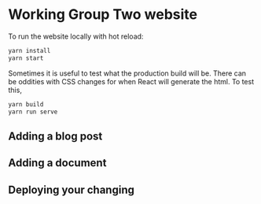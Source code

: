 # Working Group Two website

To run the website locally with hot reload:
```bash
yarn install
yarn start
```

Sometimes it is useful to test what the production build will be. There can be oddities with CSS changes for when React will generate the html. To test this,
```bash
yarn build
yarn run serve
```

## Adding a blog post

## Adding a document

## Deploying your changing

